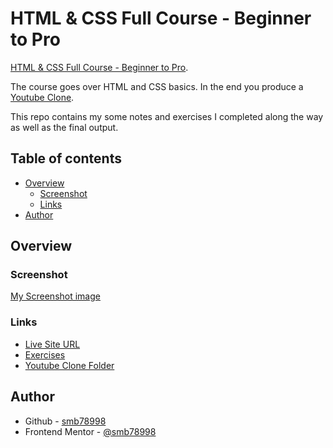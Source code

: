 # HTML & CSS Full Course - Beginner to Pro

 [HTML & CSS Full Course - Beginner to Pro](https://www.youtube.com/watch?v=G3e-cpL7ofc&t=18476s). 

The course goes over HTML and CSS basics. In the end you produce a [Youtube Clone](https://smb78998.github.io/p_HTML_CSS_full_course_by_SuperSimpleDev/youtube.com%20clone/youtube.html).

This repo contains my some notes and exercises I completed along the way as well as the final output. 

## Table of contents

- [Overview](#overview)
  - [Screenshot](#screenshot)
  - [Links](#links)
- [Author](#author)


## Overview

### Screenshot

[My Screenshot image](./youtube.com%20clone/screenshot.jpg?raw=true)


### Links

-  [Live Site URL](https://smb78998.github.io/p_HTML_CSS_full_course_by_SuperSimpleDev/youtube.com%20clone/youtube.html)
- [Exercises](./Excercises/)
- [Youtube Clone Folder](youtube.com%20clone/)



## Author

- Github - [smb78998](https://github.com/smb78998)
- Frontend Mentor - [@smb78998](https://www.frontendmentor.io/profile/smb78998)
